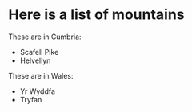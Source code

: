 Here is a list of mountains
===========================

These are in Cumbria:

* Scafell Pike
* Helvellyn

These are in Wales:

* Yr Wyddfa
* Tryfan
